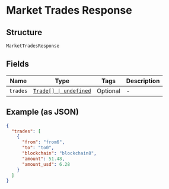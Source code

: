 
# Market Trades Response

## Structure

`MarketTradesResponse`

## Fields

| Name | Type | Tags | Description |
|  --- | --- | --- | --- |
| `trades` | [`Trade[] \| undefined`](../../doc/models/trade.md) | Optional | - |

## Example (as JSON)

```json
{
  "trades": [
    {
      "from": "from6",
      "to": "to0",
      "blockchain": "blockchain8",
      "amount": 51.48,
      "amount_usd": 6.28
    }
  ]
}
```

